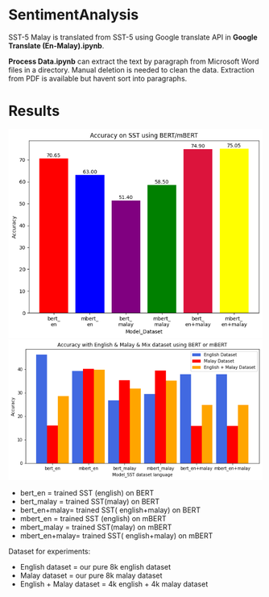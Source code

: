 # SentimentAnalysis

SST-5 Malay is translated from SST-5 using Google translate API in **Google Translate (En-Malay).ipynb**.

**Process Data.ipynb** can extract the text by paragraph from Microsoft Word files in a directory. Manual deletion is needed to clean the data. Extraction from PDF is available but havent sort into paragraphs.


# Results 
![alt text](https://github.com/YuHengKit/SentimentAnalysis/blob/main/sst.png?raw=true)
![alt text](https://github.com/YuHengKit/SentimentAnalysis/blob/main/comparison.png?raw=true)

- bert_en = trained SST (english) on BERT
- bert_malay = trained SST(malay) on BERT
- bert_en+malay= trained SST( english+malay) on BERT
- mbert_en = trained SST (english) on mBERT
- mbert_malay = trained SST(malay) on mBERT
- mbert_en+malay= trained SST( english+malay) on mBERT

Dataset for experiments:
- English dataset = our pure 8k english dataset
- Malay dataset = our pure 8k malay dataset
- English + Malay dataset = 4k english + 4k malay dataset
